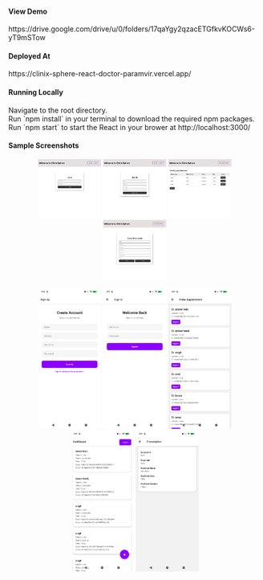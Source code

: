 <h4>View Demo</h4>
https://drive.google.com/drive/u/0/folders/17qaYgy2qzacETGfkvKOCWs6-yT9mSTow

<h4>Deployed At</h4>
https://clinix-sphere-react-doctor-paramvir.vercel.app/

<h4>Running Locally</h4>
Navigate to the root directory. </br>
Run `npm install` in your terminal to download the required npm packages. </br>
Run `npm start` to start the React in your brower at http://localhost:3000/ </br>


<h4>Sample Screenshots</h4>
<p float="left" align="center">
<img src="demo/react-1.png" width=25% height=25%>
<img src="demo/react-2.png" width=25% height=25%>
<img src="demo/react-3.png" width=25% height=25%>
<img src="demo/react-4.png" width=25% height=25%>
</p>

<p float="left" align="center">
<img src="demo/native-1.png" width=25% height=25%>
<img src="demo/native-2.png" width=25% height=25%>
<img src="demo/native-3.png" width=25% height=25%>
<img src="demo/native-4.png" width=25% height=25%>
<img src="demo/native-5.png" width=25% height=25%>
</p>